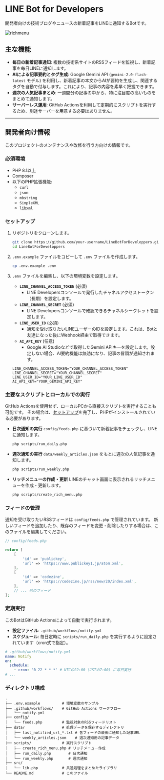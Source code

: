 # LINE Bot for Developers

開発者向けの技術ブログやニュースの新着記事をLINEに通知するBotです。

![richmenu](https://github.com/user-attachments/assets/16ac7599-8229-409b-95b0-f74b1a0a7789)

## 主な機能

- **毎日の新着記事通知**: 複数の技術系サイトのRSSフィードを監視し、新着記事を毎日LINEに通知します。
- **AIによる記事要約とタグ生成**: Google Gemini API (`gemini-2.0-flash-latest` モデル) を利用し、新着記事の本文からAIが要約を生成し、関連するタグを自動で付与します。これにより、記事の内容を素早く把握できます。
- **週次の人気記事まとめ**: 一週間分の記事の中から、特に注目度の高いものをまとめて通知します。
- **サーバーレス運用**: GitHub Actionsを利用して定期的にスクリプトを実行するため、別途サーバーを用意する必要はありません。

---

## 開発者向け情報

このプロジェクトのメンテナンスや改修を行う方向けの情報です。

### 必須環境

- PHP 8.1以上
- Composer
- 以下のPHP拡張機能:
    - `curl`
    - `json`
    - `mbstring`
    - `SimpleXML`
    - `libxml`

### セットアップ

1.  リポジトリをクローンします。
    ```bash
    git clone https://github.com/your-username/LineBotForDeveloppers.git
    cd LineBotForDeveloppers
    ```

2.  `.env.example` ファイルをコピーして `.env` ファイルを作成します。
    ```bash
    cp .env.example .env
    ```

3.  `.env` ファイルを編集し、以下の環境変数を設定します。

    -   **`LINE_CHANNEL_ACCESS_TOKEN`** (必須)
        -   LINE Developersコンソールで発行したチャネルアクセストークン（長期）を設定します。
    -   **`LINE_CHANNEL_SECRET`** (必須)
        -   LINE Developersコンソールで確認できるチャネルシークレットを設定します。
    -   **`LINE_USER_ID`** (必須)
        -   通知を受け取りたいLINEユーザーのIDを設定します。これは、Botと友達になった後にWebhook経由で取得できます。
    -   **`AI_API_KEY`** (任意)
        -   Google AI Studioなどで取得したGemini APIキーを設定します。設定しない場合、AI要約機能は無効になり、記事の冒頭が通知されます。

    ```dotenv
    LINE_CHANNEL_ACCESS_TOKEN="YOUR_CHANNEL_ACCESS_TOKEN"
    LINE_CHANNEL_SECRET="YOUR_CHANNEL_SECRET"
    LINE_USER_ID="YOUR_LINE_USER_ID"
    AI_API_KEY="YOUR_GEMINI_API_KEY"
    ```

### 主要なスクリプトとローカルでの実行

GitHub Actionsを使用せず、ローカルPCから直接スクリプトを実行することも可能です。
その場合は、[セットアップ](#セットアップ)を完了し、PHPがインストールされている必要があります。

- **日次通知の実行**
  `config/feeds.php` に基づいて新着記事をチェックし、LINEに通知します。
  ```bash
  php scripts/run_daily.php
  ```

- **週次通知の実行**
  `data/weekly_articles.json` をもとに週次の人気記事を通知します。
  ```bash
  php scripts/run_weekly.php
  ```

- **リッチメニューの作成・更新**
  LINEのチャット画面に表示されるリッチメニューを作成・更新します。
  ```bash
  php scripts/create_rich_menu.php
  ```

### フィードの管理

通知を受け取りたいRSSフィードは `config/feeds.php` で管理されています。
新しいフィードを追加したり、既存のフィードを変更・削除したりする場合は、このファイルを編集してください。

```php
// config/feeds.php

return [
    [
        'id' => 'publickey',
        'url' => 'https://www.publickey1.jp/atom.xml',
    ],
    [
        'id' => 'codezine',
        'url' => 'https://codezine.jp/rss/new/20/index.xml',
    ],
    // ... 他のフィード
];
```

### 定期実行

このBotはGitHub Actionsによって自動で実行されます。

- **設定ファイル**: `.github/workflows/notify.yml`
- **スケジュール**: 毎日定時に `scripts/run_daily.php` を実行するように設定されています（cron式で指定）。

```yaml
# .github/workflows/notify.yml
name: Notify
on:
  schedule:
    - cron: '0 22 * * *' # UTCの22:00 (JSTの7:00) に毎日実行
# ...
```

### ディレクトリ構成

```
.
├── .env.example          # 環境変数のサンプル
├── .github/workflows/    # GitHub Actions ワークフロー
│   └── notify.yml
├── config/
│   └── feeds.php         # 監視対象のRSSフィードリスト
├── data/                 # 処理データを保存するディレクトリ
│   ├── last_notified_url_*.txt # 各フィードの最後に通知した記事URL
│   └── weekly_articles.json    # 週次通知用の記事データ
├── scripts/              # 実行スクリプト
│   ├── create_rich_menu.php # リッチメニュー作成
│   ├── run_daily.php        # 日次通知
│   └── run_weekly.php       # 週次通知
├── src/
│   └── lib.php           # 共通処理をまとめたライブラリ
└── README.md             # このファイル
```